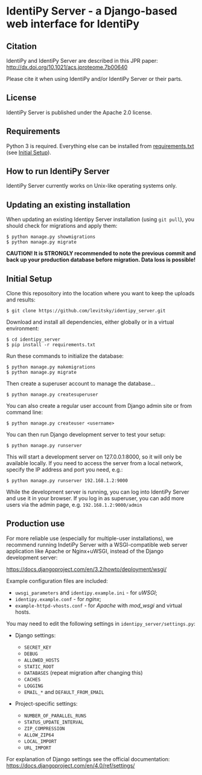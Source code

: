 IdentiPy Server - a Django-based web interface for IdentiPy
============================================================

Citation
--------

IdentiPy and IdentiPy Server are described in this JPR paper: http://dx.doi.org/10.1021/acs.jproteome.7b00640

Please cite it when using IdentiPy and/or IdentiPy Server or their parts.

License
-------

IdentiPy Server is published under the Apache 2.0 license.

Requirements
------------

Python 3 is required. Everything else can be installed from [requirements.txt](requirements.txt) (see [Initial Setup](#initial-setup)).

How to run IdentiPy Server
--------------------------

IdentiPy Server currently works on Unix-like operating systems only.

Updating an existing installation
---------------------------------

When updating an existing Identipy Server installation (using `git pull`), you should check for migrations and apply them:

```
$ python manage.py showmigrations
$ python manage.py migrate
```

**CAUTION! It is STRONGLY recommended to note the previous commit and back up your production database before migration. Data loss is possible!**


Initial Setup
-------------

Clone this reposoitory into the location where you want to keep the uploads and results:
```
$ git clone https://github.com/levitsky/identipy_server.git
```
Download and install all dependencies, either globally or in a virtual environment:

```
$ cd identipy_server
$ pip install -r requirements.txt
```
Run these commands to initialize the database:

```
$ python manage.py makemigrations
$ python manage.py migrate
```

Then create a superuser account to manage the database...

```
$ python manage.py createsuperuser
```

You can also create a regular user account from Django admin site or from command line:

```
$ python manage.py createuser <username>
```

You can then run Django development server to test your setup:

```
$ python manage.py runserver
```

This will start a development server on 127.0.0.1:8000, so it will only be available locally.
If you need to access the server from a local network, specify the IP address and port you need, e.g.:

```
$ python manage.py runserver 192.168.1.2:9000
```

While the development server is running, you can log into IdentiPy Server and use it in your browser.
If you log in as superuser, you can add more users via the admin page, e.g. `192.168.1.2:9000/admin`

Production use
--------------

For more reliable use (especially for multiple-user installations), we recommend running IndetiPy Server with a WSGI-compatible
web server application like Apache or Nginx+uWSGI, instead of the Django development server:

https://docs.djangoproject.com/en/3.2/howto/deployment/wsgi/

Example configuration files are included:

 - `uwsgi_parameters` and `identipy.example.ini` - for _uWSGI_;
 - `identipy.example.conf` - for _nginx_;
 - `example-httpd-vhosts.conf` - for _Apache_ with _mod_wsgi_ and virtual hosts.

You may need to edit the following settings in `identipy_server/settings.py`:

  - Django settings:

    - `SECRET_KEY`
    - `DEBUG`
    - `ALLOWED_HOSTS`
    - `STATIC_ROOT`
    - `DATABASES` (repeat migration after changing this)
    - `CACHES`
    - `LOGGING`
    - `EMAIL_*` and `DEFAULT_FROM_EMAIL`

  - Project-specific settings:

    - `NUMBER_OF_PARALLEL_RUNS`
    - `STATUS_UPDATE_INTERVAL`
    - `ZIP_COMPRESSION`
    - `ALLOW_ZIP64`
    - `LOCAL_IMPORT`
    - `URL_IMPORT`


For explanation of Django settings see the official documentation: https://docs.djangoproject.com/en/4.0/ref/settings/
